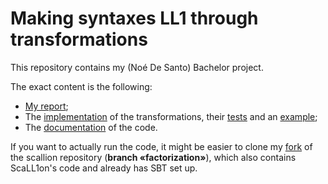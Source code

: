 # Making syntaxes LL1 through transformations

This repository contains my (Noé De Santo) Bachelor project.

The exact content is the following:

- [My report](report/report.pdf);
- The [implementation](code/src/main/scala/scallion/) of the transformations, 
their [tests](code/src/test/scala/scallion/)
and an [example](code/example/tags);
- The [documentation]() of the code.

If you want to actually run the code, it might be easier to clone my [fork](https://github.com/Ef55/scallion/tree/factorization) of the scallion repository (**branch «factorization»**), which also contains ScaLL1on's code and already has SBT set up.
